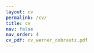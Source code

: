 ```yaml
---
layout: cv
permalink: /cv/
title: cv
nav: false
nav_order: 4
cv_pdf: cv_werner_dobrautz.pdf
---
```

